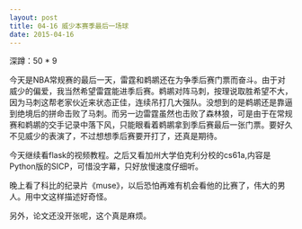 ```yaml
---
layout: post
title: 04-16 威少本赛季最后一场球
date: 2015-04-16
---
```

深蹲：50 * 9

今天是NBA常规赛的最后一天，雷霆和鹈鹕还在为争季后赛门票而奋斗。由于对威少的偏爱，我当然希望雷霆能进季后赛。鹈鹕对阵马刺，按理说取胜希望不大，因为马刺这帮老家伙近来状态正佳，连续吊打几大强队。没想到的是鹈鹕还是靠逼到绝境后的拼命击败了马刺。而另一边雷霆虽然也击败了森林狼，可是由于在常规赛和鹈鹕的交手记录中落下风，只能眼看着鹈鹕拿到季后赛最后一张门票。要好久不见威少的表演了，不过想想季后赛要开打了，还真是期待。

今天继续看flask的视频教程。之后又看加州大学伯克利分校的cs61a,内容是Python版的SICP，可惜没字幕，只好放慢速度仔细听。

晚上看了科比的纪录片《muse》，以后恐怕再难有机会看他的比赛了，伟大的男人。用中文这样描述好奇怪。

另外，论文还没开张呢，这个真是麻烦。